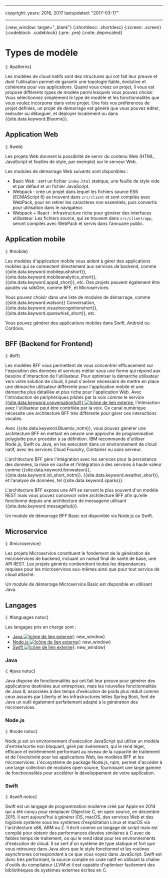 
---

copyright:
  years: 2016, 2017
lastupdated: "2017-03-17"

---
{:new_window: target="_blank"}
{:shortdesc: .shortdesc}
{:screen: .screen}
{:codeblock: .codeblock}
{:pre: .pre}
{:note:.deprecated}

# Types de modèle
{: #patterns}

Les modèles de cloud natifs sont des structures qui ont fait leur preuve et dont l'utilisation permet de garantir une topologie fiable, évolutive et cohérente pour vos applications. Quand vous créez un projet, il vous est proposé différents types de modèle parmi lesquels vous pouvez choisir. Vous sélectionnez simplement le type de modèle et les fonctionnalités que vous voulez incorporer dans votre projet. Une fois vos préférences de projet définies, un projet de démarrage est généré que vous pouvez éditer, exécuter ou déboguer, et déployer localement ou dans {{site.data.keyword.Bluemix}}.

## Application Web
{: #web}

Les projets Web donnent la possibilité de servir du contenu Web (HTML, JavaScript et feuilles de style, par exemple) sur le serveur Web.

Les modules de démarrage Web suivants sont disponibles :

* Basic Web : sert un fichier `index.html` statique, une feuille de style vide et par défaut et un fichier JavaScript.
* Webpack : crée un projet dans lequel les fichiers source ES6 (ECMAScript 6) se trouvent dans `src/client` et sont compilés avec WebPack, pour en retirer les caractères non essentiels, puis convertis pour utilisation dans le navigateur.
* Webpack + React : infrastructure riche pour générer des interfaces utilisateur. Les fichiers source, qui se trouvent dans `src/client/app`, seront compilés avec WebPack et servis dans l'annuaire public.


## Application mobile
{: #mobile}

Les modèles d'application mobile vous aident à gérer des applications mobiles qui se connectent directement aux services de backend, comme {{site.data.keyword.mobilepushshort}}, {{site.data.keyword.mobileanalytics_short}},
{{site.data.keyword.appid_short}}, etc. Des projets peuvent également être ajoutés via sdkGen, comme BFF, et Microservices.

Vous pouvez choisir dans une liste de modules de démarrage, comme {{site.data.keyword.watson}} Conversation, {{site.data.keyword.visualrecognitionshort}}, {{site.data.keyword.openwhisk_short}}, etc.

Vous pouvez générer des applications mobiles dans Swift, Android ou Cordova.


## BFF (Backend for Frontend)
{: #bff}

Les modèles BFF vous permettent de vous concentrer efficacement sur l'exposition des données et services métier sous une forme qui répond aux besoins d'interaction de l'utilisateur. Pour optimiser la démarche utilisateur vers votre solution de cloud, il peut s'avérer nécessaire de mettre en place une démarche utilisateur différente pour l'application mobile et une démarche plus détaillée et plus riche pour l'application Web. Avec l'introduction de périphériques pilotés par la voix comme le service [{{site.data.keyword.conversationfull}} ![Icône de lien externe](../icons/launch-glyph.svg "Icône de lien externe")](https://www.ibm.com/watson/developercloud/conversation.html), l'interaction avec l'utilisateur peut être contrôlée par la voix. Ce canal numérique nécessite une architecture BFF très différente pour gérer ces interactions vocales.

Avec {{site.data.keyword.Bluemix_notm}}, vous pouvez générer une architecture BFF en mettant en oeuvre une approche de programmation polyglotte pour procéder à sa définition. IBM recommande d'utiliser Node.js, Swift ou Java, en les exécutant dans un environnement de cloud natif, avec les services Cloud Foundry, Container ou sans serveur.

L'architecture BFF gère l'intégration avec les services pour la persistance des données, la mise en cache et l'intégration à des services à haute valeur comme {{site.data.keyword.ibmwatson}}, {{site.data.keyword.iot_short_notm}}, {{site.data.keyword.weather_short}}, et l'analyse de données, tel {{site.data.keyword.sparks}}.

L'architecture BFF expose une API se servant le plus souvent d'un modèle REST mais vous pouvez concevoir votre architecture BFF afin qu'elle fonctionne depuis une architecture de messagerie utilisant {{site.data.keyword.messagehub}}.

Un module de démarrage BFF Basic est disponible via Node.js ou Swift.


## Microservice
{: #microservice}

Les projets Microservice constituent le fondement de la génération de microservices de backend, incluant un noeud final de santé de base, une API REST. Les projets générés contiendront toutes les dépendances requises pour les microservices eux-mêmes ainsi que pour tout service de cloud attaché.

Un module de démarrage Microservice Basic est disponible en utilisant Java.

<!--
## Other
{: #other}

The Other pattern represents a project that consists of only the language-specific server-side web framework. It has all the other file assets to work with the project, such as needed libraries and config files.

Content to be provided by Karl Bishop.
-->


## Langages
{: #languages notoc}

Les langages pris en charge sont :

   * [Java ![Icône de lien externe](../icons/launch-glyph.svg "Icône de lien externe")](../runtimes/liberty/getting-started.html){: new_window}
   * [Node.js ![Icône de lien externe](../icons/launch-glyph.svg "Icône de lien externe")](../runtimes/nodejs/getting-started.html){: new_window}
   * [Swift ![Icône de lien externe](../icons/launch-glyph.svg "Icône de lien externe")](../runtimes/swift/getting-started.html){: new_window}


### Java
{: #java notoc}

Java dispose de fonctionnalités qui ont fait leur preuve pour générer des applications destinées aux entreprises, mais les nouvelles fonctionnalités de Java 8, associées à des temps d'exécution de poids plus réduit comme ceux assurés par Liberty et les infrastructures telles Spring Boot, font de Java un outil également parfaitement adapté à la génération des microservices.


### Node.js
{: #node notoc}

Node.js est un environnement d'exécution JavaScript qui utilise un modèle d'entrée/sortie non bloquant, géré par événement, qui le rend léger, efficace et extrêmement performant au niveau de la capacité de traitement et de l'évolutivité pour les applications Web, les modèles BFF et les microservices. L'écosystème de package Node.js, npm, permet d'accéder à une large collection de modules open source, fournissant une large gamme de fonctionnalités pour accélérer le développement de votre application.


### Swift
{: #swift notoc}

Swift est un langage de programmation moderne créé par Apple en 2014 qui a été conçu pour remplacer Objective C, en open source, en décembre 2015. Il sert aujourd'hui à générer iOS, macOS, des services Web et des logiciels système sous les systèmes d'exploitation Linux et macOS via l'architecture x86, ARM ou Z. Il écrit comme un langage de script mais est compilé pour obtenir des performances élevées similaires à C avec de faibles temps de traitement, ce qui le rend idéal pour les environnements d'exécution de cloud. Il se sert d'un système de type statique et fort que vous retrouvez dans Java alors que le style fonctionnel et les routines asynchrones correspondent à ce que vous voyez dans JavaScript. Swift est donc très performant, la source compile en code natif en utilisant la chaîne d'outils du compilateur LLVM et il est capable d'optimiser facilement des bibliothèques de systèmes externes écrites en C.
